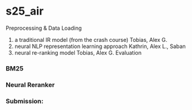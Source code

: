 # s25_air

Preprocessing & Data Loading
1. a traditional IR model (from the crash course)	Tobias, Alex G.
2. neural NLP representation learning approach		Kathrin, Alex L., Saban
3. neural re-ranking model				Tobias, Alex G.
Evaluation
### BM25
### Neural Reranker

### Submission:


